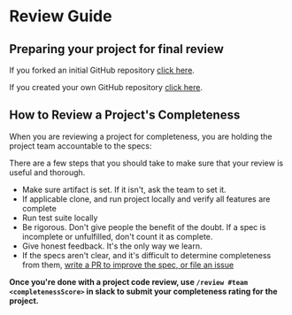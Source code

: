 # Review Guide

## Preparing your project for final review

If you forked an initial GitHub repository [click here](/Learning_Guide/Review/forked-repo.md).

If you created your own GitHub repository [click here](/Learning_Guide/Review/initial-repo.md).

## How to Review a Project's Completeness

When you are reviewing a project for completeness, you are holding the project team accountable to the specs:

There are a few steps that you should take to make sure that your review is useful and thorough.

- Make sure artifact is set. If it isn't, ask the team to set it.
- If applicable clone, and run project locally and verify all features are complete
- Run test suite locally
- Be rigorous. Don't give people the benefit of the doubt. If a spec is incomplete or unfulfilled, don't count it as complete.
- Give honest feedback. It's the only way we learn.
- If the specs aren't clear, and it's difficult to determine completeness from them, [write a PR to improve the spec, or file an issue](https://github.com/GuildCrafts/web-development-js/issues)

**Once you're done with a project code review, use `/review #team <completenessScore>` in slack to submit your completeness rating for the project.**

